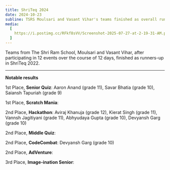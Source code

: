 ```yaml
---
title: ShriTeq 2024
date: 2024-10-23
subline: TSRS Moulsari and Vasant Vihar's teams finished as overall runners-up in ShriTeq 2024
media:
  [
    https://i.postimg.cc/RFkf8sVV/Screenshot-2025-07-27-at-2-19-31-AM.png,
  ]
---
```


Teams from The Shri Ram School, Moulsari and Vasant Vihar, after participating in 12 events over the course of 12 days, finished as runners-up in ShriTeq 2022.

---

**Notable results**

1st Place, **Senior Quiz**: Aaron Anand (grade 11), Savar Bhatia (grade 10), Saiansh Tapuriah (grade 9)

1st Place, **Scratch Mania**: 

2nd Place, **Hackathon**: Aviraj Khanuja (grade 12), Kierat Singh (grade 11), Vannsh Jagitiyani (grade 11), Abhyudaya Gupta (grade 10), Devyansh Garg (grade 10)

2nd Place, **Middle Quiz**:

2nd Place, **CodeCombat**: Devyansh Garg (grade 10)

2nd Place, **AdVenture**: 

3rd Place, **Image-ination Senior**: 

